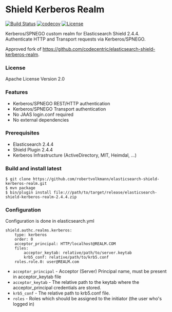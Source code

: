 Shield Kerberos Realm
=====================

[![Build Status](https://travis-ci.org/robertvolkmann/elasticsearch-shield-kerberos-realm.svg?branch=master)](https://travis-ci.org/robertvolkmann/elasticsearch-shield-kerberos-realm)
[![codecov](https://codecov.io/gh/robertvolkmann/elasticsearch-shield-kerberos-realm/branch/master/graph/badge.svg)](https://codecov.io/gh/robertvolkmann/elasticsearch-shield-kerberos-realm)
[![License](http://img.shields.io/:license-apache-blue.svg)](http://www.apache.org/licenses/LICENSE-2.0.html)

Kerberos/SPNEGO custom realm for Elasticsearch Shield 2.4.4.  
Authenticate HTTP and Transport requests via Kerberos/SPNEGO.

Approved fork of https://github.com/codecentric/elasticsearch-shield-kerberos-realm.

### License
Apache License Version 2.0

### Features

* Kerberos/SPNEGO REST/HTTP authentication
* Kerberos/SPNEGO Transport authentication
* No JAAS login.conf required
* No external dependencies

### Prerequisites

* Elasticsearch 2.4.4
* Shield Plugin 2.4.4
* Kerberos Infrastructure (ActiveDirectory, MIT, Heimdal, ...)

### Build and install latest
    $ git clone https://github.com/robertvolkmann/elasticsearch-shield-kerberos-realm.git
    $ mvn package
    $ bin/plugin install file:///path/to/target/release/elasticsearch-shield-kerberos-realm-2.4.4.zip

### Configuration

Configuration is done in elasticsearch.yml

    shield.authc.realms.kerberos:
        type: kerberos
        order: 0
        acceptor_principal: HTTP/localhost@REALM.COM
        files:
            acceptor_keytab: relative/path/to/server.keytab
            krb5_conf: relative/path/to/krb5.conf
        roles.role.0: user@REALM.com

* ``acceptor_principal`` - Acceptor (Server) Principal name, must be present in acceptor_keytab file
* ``acceptor_keytab`` - The relative path to the keytab where the acceptor_principal credentials are stored.
* ``krb5_conf`` - The relative path to krb5.conf file.
* ``roles`` - Roles which should be assigned to the initiator (the user who's logged in)
